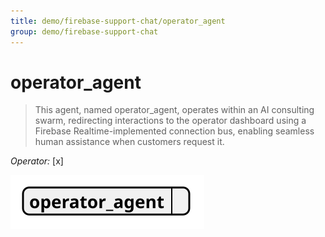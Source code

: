 ```yaml
---
title: demo/firebase-support-chat/operator_agent
group: demo/firebase-support-chat
---
```


# operator_agent

> This agent, named operator_agent, operates within an AI consulting swarm, redirecting interactions to the operator dashboard using a Firebase Realtime-implemented connection bus, enabling seamless human assistance when customers request it.

*Operator:* [x]

![schema](../image/agent_schema_operator_agent.svg)
